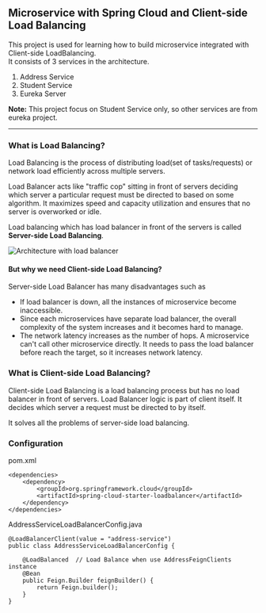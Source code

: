 ## Microservice with Spring Cloud and Client-side Load Balancing
This project is used for learning how to build microservice integrated with Client-side LoadBalancing.  
It consists of 3 services in the architecture.
1. Address Service
2. Student Service
3. Eureka Server  

**Note:** This project focus on Student Service only, so other services are from eureka project.

---

### What is Load Balancing?
Load Balancing is the process of distributing load(set of tasks/requests) or network load efficiently across multiple servers.  

Load Balancer acts like "traffic cop" sitting in front of servers deciding which server a particular request must be directed to based on some algorithm. 
It maximizes speed and capacity utilization and ensures that no server is overworked or idle.  

Load balancing which has load balancer in front of the servers  is called **Server-side Load Balancing**.

![Architecture with load balancer](https://www.nginx.com/wp-content/uploads/2014/07/what-is-load-balancing-diagram-NGINX-640x324.png)

#### But why we need Client-side Load Balancing?
Server-side Load Balancer has many disadvantages such as
- If load balancer is down, all the instances of microservice become inaccessible.
- Since each microservices have separate load balancer, the overall complexity of the system increases and it becomes hard to manage.
- The network latency increases as the number of hops. A microservice can't call other microservice directly. It needs to pass the load balancer before reach the target, so it increases network latency.


### What is Client-side Load Balancing?
Client-side Load Balancing is a load balancing process but has no load balancer in front of servers. 
Load Balancer logic is part of client itself. It decides which server a request must be directed to by itself.  

It solves all the problems of server-side load balancing.


### Configuration
pom.xml
```
<dependencies>
    <dependency>
        <groupId>org.springframework.cloud</groupId>
        <artifactId>spring-cloud-starter-loadbalancer</artifactId>
    </dependency>
</dependencies>
```

AddressServiceLoadBalancerConfig.java
```
@LoadBalancerClient(value = "address-service")
public class AddressServiceLoadBalancerConfig {

    @LoadBalanced  // Load Balance when use AddressFeignClients instance
    @Bean
    public Feign.Builder feignBuilder() {
        return Feign.builder();
    }
}
```